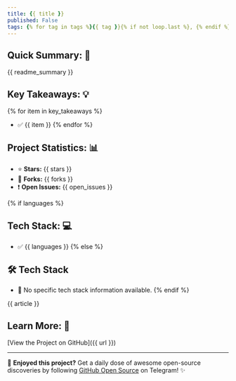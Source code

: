 ```yaml
---
title: {{ title }}
published: False
tags: {% for tag in tags %}{{ tag }}{% if not loop.last %}, {% endif %}{% endfor %}
---
```


## Quick Summary: 📝
{{ readme_summary }}

## Key Takeaways: 💡
{% for item in key_takeaways %}
* ✅ {{ item }}
{% endfor %}

## Project Statistics: 📊
* ⭐ **Stars:** {{ stars }}
* 🍴 **Forks:** {{ forks }}
* ❗ **Open Issues:** {{ open_issues }}

{% if languages %}
## Tech Stack: 💻
- ✅ {{ languages }}
{% else %}
## 🛠 Tech Stack
- 🚫 No specific tech stack information available.
{% endif %}

{{ article }}

## Learn More: 🔗
[View the Project on GitHub]({{ url }})

---
🌟 **Enjoyed this project?** Get a daily dose of awesome open-source discoveries by following [GitHub Open Source](https://t.me/GitHub_Open_Source) on Telegram! ✨
